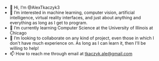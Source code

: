 - 👋 Hi, I’m @AlexTkaczyk3
- 👀 I’m interested in machine learning, computer vision, artificial intelligence, virtual reality interfaces, and just about anything and everything as long as I get to program.
- 🌱 I’m currently learning Computer Science at the University of Illinois at Chicago
- 💞️ I’m looking to collaborate on any kind of project, even those in which I don't have much experience on. As long as I can learn it, then I'll be willing to help!
- 📫 How to reach me through email at tkaczyk.ale@gmail.com

<!---
AlexTkaczyk3/AlexTkaczyk3 is a ✨ special ✨ repository because its `README.md` (this file) appears on your GitHub profile.
You can click the Preview link to take a look at your changes.
--->
